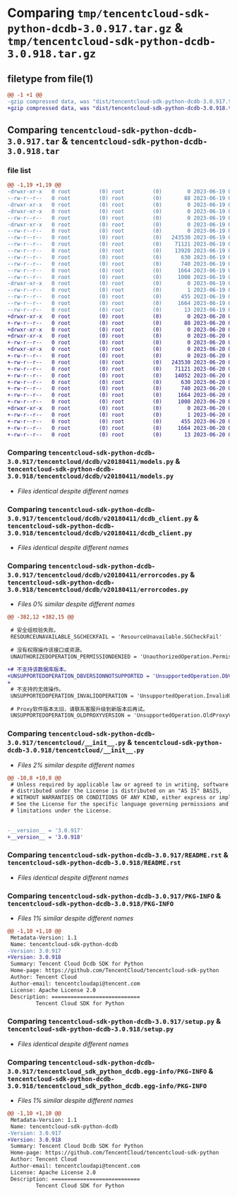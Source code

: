# Comparing `tmp/tencentcloud-sdk-python-dcdb-3.0.917.tar.gz` & `tmp/tencentcloud-sdk-python-dcdb-3.0.918.tar.gz`

## filetype from file(1)

```diff
@@ -1 +1 @@
-gzip compressed data, was "dist/tencentcloud-sdk-python-dcdb-3.0.917.tar", last modified: Mon Jun 19 00:23:46 2023, max compression
+gzip compressed data, was "dist/tencentcloud-sdk-python-dcdb-3.0.918.tar", last modified: Tue Jun 20 02:39:00 2023, max compression
```

## Comparing `tencentcloud-sdk-python-dcdb-3.0.917.tar` & `tencentcloud-sdk-python-dcdb-3.0.918.tar`

### file list

```diff
@@ -1,19 +1,19 @@
-drwxr-xr-x   0 root         (0) root         (0)        0 2023-06-19 00:23:46.000000 tencentcloud-sdk-python-dcdb-3.0.917/
--rw-r--r--   0 root         (0) root         (0)       88 2023-06-19 00:23:46.000000 tencentcloud-sdk-python-dcdb-3.0.917/setup.cfg
-drwxr-xr-x   0 root         (0) root         (0)        0 2023-06-19 00:23:46.000000 tencentcloud-sdk-python-dcdb-3.0.917/tencentcloud/
-drwxr-xr-x   0 root         (0) root         (0)        0 2023-06-19 00:23:46.000000 tencentcloud-sdk-python-dcdb-3.0.917/tencentcloud/dcdb/
--rw-r--r--   0 root         (0) root         (0)        0 2023-06-19 00:23:46.000000 tencentcloud-sdk-python-dcdb-3.0.917/tencentcloud/dcdb/__init__.py
-drwxr-xr-x   0 root         (0) root         (0)        0 2023-06-19 00:23:46.000000 tencentcloud-sdk-python-dcdb-3.0.917/tencentcloud/dcdb/v20180411/
--rw-r--r--   0 root         (0) root         (0)        0 2023-06-19 00:23:46.000000 tencentcloud-sdk-python-dcdb-3.0.917/tencentcloud/dcdb/v20180411/__init__.py
--rw-r--r--   0 root         (0) root         (0)   243530 2023-06-19 00:23:46.000000 tencentcloud-sdk-python-dcdb-3.0.917/tencentcloud/dcdb/v20180411/models.py
--rw-r--r--   0 root         (0) root         (0)    71121 2023-06-19 00:23:46.000000 tencentcloud-sdk-python-dcdb-3.0.917/tencentcloud/dcdb/v20180411/dcdb_client.py
--rw-r--r--   0 root         (0) root         (0)    13928 2023-06-19 00:23:46.000000 tencentcloud-sdk-python-dcdb-3.0.917/tencentcloud/dcdb/v20180411/errorcodes.py
--rw-r--r--   0 root         (0) root         (0)      630 2023-06-19 00:23:46.000000 tencentcloud-sdk-python-dcdb-3.0.917/tencentcloud/__init__.py
--rw-r--r--   0 root         (0) root         (0)      740 2023-06-19 00:23:46.000000 tencentcloud-sdk-python-dcdb-3.0.917/README.rst
--rw-r--r--   0 root         (0) root         (0)     1664 2023-06-19 00:23:46.000000 tencentcloud-sdk-python-dcdb-3.0.917/PKG-INFO
--rw-r--r--   0 root         (0) root         (0)     1008 2023-06-19 00:23:46.000000 tencentcloud-sdk-python-dcdb-3.0.917/setup.py
-drwxr-xr-x   0 root         (0) root         (0)        0 2023-06-19 00:23:46.000000 tencentcloud-sdk-python-dcdb-3.0.917/tencentcloud_sdk_python_dcdb.egg-info/
--rw-r--r--   0 root         (0) root         (0)        1 2023-06-19 00:23:46.000000 tencentcloud-sdk-python-dcdb-3.0.917/tencentcloud_sdk_python_dcdb.egg-info/dependency_links.txt
--rw-r--r--   0 root         (0) root         (0)      455 2023-06-19 00:23:46.000000 tencentcloud-sdk-python-dcdb-3.0.917/tencentcloud_sdk_python_dcdb.egg-info/SOURCES.txt
--rw-r--r--   0 root         (0) root         (0)     1664 2023-06-19 00:23:46.000000 tencentcloud-sdk-python-dcdb-3.0.917/tencentcloud_sdk_python_dcdb.egg-info/PKG-INFO
--rw-r--r--   0 root         (0) root         (0)       13 2023-06-19 00:23:46.000000 tencentcloud-sdk-python-dcdb-3.0.917/tencentcloud_sdk_python_dcdb.egg-info/top_level.txt
+drwxr-xr-x   0 root         (0) root         (0)        0 2023-06-20 02:39:00.000000 tencentcloud-sdk-python-dcdb-3.0.918/
+-rw-r--r--   0 root         (0) root         (0)       88 2023-06-20 02:39:00.000000 tencentcloud-sdk-python-dcdb-3.0.918/setup.cfg
+drwxr-xr-x   0 root         (0) root         (0)        0 2023-06-20 02:39:00.000000 tencentcloud-sdk-python-dcdb-3.0.918/tencentcloud/
+drwxr-xr-x   0 root         (0) root         (0)        0 2023-06-20 02:39:00.000000 tencentcloud-sdk-python-dcdb-3.0.918/tencentcloud/dcdb/
+-rw-r--r--   0 root         (0) root         (0)        0 2023-06-20 02:39:00.000000 tencentcloud-sdk-python-dcdb-3.0.918/tencentcloud/dcdb/__init__.py
+drwxr-xr-x   0 root         (0) root         (0)        0 2023-06-20 02:39:00.000000 tencentcloud-sdk-python-dcdb-3.0.918/tencentcloud/dcdb/v20180411/
+-rw-r--r--   0 root         (0) root         (0)        0 2023-06-20 02:39:00.000000 tencentcloud-sdk-python-dcdb-3.0.918/tencentcloud/dcdb/v20180411/__init__.py
+-rw-r--r--   0 root         (0) root         (0)   243530 2023-06-20 02:39:00.000000 tencentcloud-sdk-python-dcdb-3.0.918/tencentcloud/dcdb/v20180411/models.py
+-rw-r--r--   0 root         (0) root         (0)    71121 2023-06-20 02:39:00.000000 tencentcloud-sdk-python-dcdb-3.0.918/tencentcloud/dcdb/v20180411/dcdb_client.py
+-rw-r--r--   0 root         (0) root         (0)    14052 2023-06-20 02:39:00.000000 tencentcloud-sdk-python-dcdb-3.0.918/tencentcloud/dcdb/v20180411/errorcodes.py
+-rw-r--r--   0 root         (0) root         (0)      630 2023-06-20 02:39:00.000000 tencentcloud-sdk-python-dcdb-3.0.918/tencentcloud/__init__.py
+-rw-r--r--   0 root         (0) root         (0)      740 2023-06-20 02:39:00.000000 tencentcloud-sdk-python-dcdb-3.0.918/README.rst
+-rw-r--r--   0 root         (0) root         (0)     1664 2023-06-20 02:39:00.000000 tencentcloud-sdk-python-dcdb-3.0.918/PKG-INFO
+-rw-r--r--   0 root         (0) root         (0)     1008 2023-06-20 02:39:00.000000 tencentcloud-sdk-python-dcdb-3.0.918/setup.py
+drwxr-xr-x   0 root         (0) root         (0)        0 2023-06-20 02:39:00.000000 tencentcloud-sdk-python-dcdb-3.0.918/tencentcloud_sdk_python_dcdb.egg-info/
+-rw-r--r--   0 root         (0) root         (0)        1 2023-06-20 02:39:00.000000 tencentcloud-sdk-python-dcdb-3.0.918/tencentcloud_sdk_python_dcdb.egg-info/dependency_links.txt
+-rw-r--r--   0 root         (0) root         (0)      455 2023-06-20 02:39:00.000000 tencentcloud-sdk-python-dcdb-3.0.918/tencentcloud_sdk_python_dcdb.egg-info/SOURCES.txt
+-rw-r--r--   0 root         (0) root         (0)     1664 2023-06-20 02:39:00.000000 tencentcloud-sdk-python-dcdb-3.0.918/tencentcloud_sdk_python_dcdb.egg-info/PKG-INFO
+-rw-r--r--   0 root         (0) root         (0)       13 2023-06-20 02:39:00.000000 tencentcloud-sdk-python-dcdb-3.0.918/tencentcloud_sdk_python_dcdb.egg-info/top_level.txt
```

### Comparing `tencentcloud-sdk-python-dcdb-3.0.917/tencentcloud/dcdb/v20180411/models.py` & `tencentcloud-sdk-python-dcdb-3.0.918/tencentcloud/dcdb/v20180411/models.py`

 * *Files identical despite different names*

### Comparing `tencentcloud-sdk-python-dcdb-3.0.917/tencentcloud/dcdb/v20180411/dcdb_client.py` & `tencentcloud-sdk-python-dcdb-3.0.918/tencentcloud/dcdb/v20180411/dcdb_client.py`

 * *Files identical despite different names*

### Comparing `tencentcloud-sdk-python-dcdb-3.0.917/tencentcloud/dcdb/v20180411/errorcodes.py` & `tencentcloud-sdk-python-dcdb-3.0.918/tencentcloud/dcdb/v20180411/errorcodes.py`

 * *Files 0% similar despite different names*

```diff
@@ -382,12 +382,15 @@
 
 # 安全组校验失败。
 RESOURCEUNAVAILABLE_SGCHECKFAIL = 'ResourceUnavailable.SGCheckFail'
 
 # 没有权限操作该接口或资源。
 UNAUTHORIZEDOPERATION_PERMISSIONDENIED = 'UnauthorizedOperation.PermissionDenied'
 
+# 不支持该数据库版本。
+UNSUPPORTEDOPERATION_DBVERSIONNOTSUPPORTED = 'UnsupportedOperation.DbVersionNotSupported'
+
 # 不支持的无效操作。
 UNSUPPORTEDOPERATION_INVALIDOPERATION = 'UnsupportedOperation.InvalidOperation'
 
 # Proxy软件版本太旧，请联系客服升级到新版本后再试。
 UNSUPPORTEDOPERATION_OLDPROXYVERSION = 'UnsupportedOperation.OldProxyVersion'
```

### Comparing `tencentcloud-sdk-python-dcdb-3.0.917/tencentcloud/__init__.py` & `tencentcloud-sdk-python-dcdb-3.0.918/tencentcloud/__init__.py`

 * *Files 2% similar despite different names*

```diff
@@ -10,8 +10,8 @@
 # Unless required by applicable law or agreed to in writing, software
 # distributed under the License is distributed on an "AS IS" BASIS,
 # WITHOUT WARRANTIES OR CONDITIONS OF ANY KIND, either express or implied.
 # See the License for the specific language governing permissions and
 # limitations under the License.
 
 
-__version__ = '3.0.917'
+__version__ = '3.0.918'
```

### Comparing `tencentcloud-sdk-python-dcdb-3.0.917/README.rst` & `tencentcloud-sdk-python-dcdb-3.0.918/README.rst`

 * *Files identical despite different names*

### Comparing `tencentcloud-sdk-python-dcdb-3.0.917/PKG-INFO` & `tencentcloud-sdk-python-dcdb-3.0.918/PKG-INFO`

 * *Files 1% similar despite different names*

```diff
@@ -1,10 +1,10 @@
 Metadata-Version: 1.1
 Name: tencentcloud-sdk-python-dcdb
-Version: 3.0.917
+Version: 3.0.918
 Summary: Tencent Cloud Dcdb SDK for Python
 Home-page: https://github.com/TencentCloud/tencentcloud-sdk-python
 Author: Tencent Cloud
 Author-email: tencentcloudapi@tencent.com
 License: Apache License 2.0
 Description: ============================
         Tencent Cloud SDK for Python
```

### Comparing `tencentcloud-sdk-python-dcdb-3.0.917/setup.py` & `tencentcloud-sdk-python-dcdb-3.0.918/setup.py`

 * *Files identical despite different names*

### Comparing `tencentcloud-sdk-python-dcdb-3.0.917/tencentcloud_sdk_python_dcdb.egg-info/PKG-INFO` & `tencentcloud-sdk-python-dcdb-3.0.918/tencentcloud_sdk_python_dcdb.egg-info/PKG-INFO`

 * *Files 1% similar despite different names*

```diff
@@ -1,10 +1,10 @@
 Metadata-Version: 1.1
 Name: tencentcloud-sdk-python-dcdb
-Version: 3.0.917
+Version: 3.0.918
 Summary: Tencent Cloud Dcdb SDK for Python
 Home-page: https://github.com/TencentCloud/tencentcloud-sdk-python
 Author: Tencent Cloud
 Author-email: tencentcloudapi@tencent.com
 License: Apache License 2.0
 Description: ============================
         Tencent Cloud SDK for Python
```

